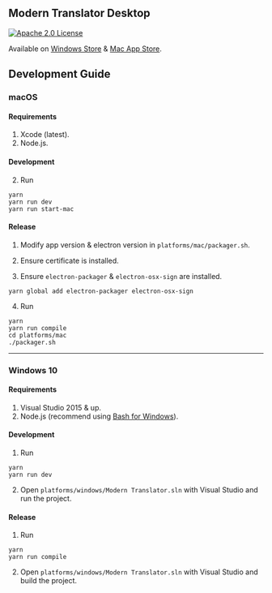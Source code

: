 ## Modern Translator Desktop
[![Apache 2.0 License](https://img.shields.io/badge/License-Apache%202.0-blue.svg)](https://github.com/modern-translator/desktop/blob/master/LICENSE)

Available on [Windows Store](https://www.microsoft.com/store/apps/9wzdncrcsg9k?cid=github) & [Mac App Store](https://itunes.apple.com/us/app/modern-translator/id1176624652).


## Development Guide
### macOS
#### Requirements
1. Xcode (latest).
2. Node.js.

#### Development

2. Run
```
yarn
yarn run dev
yarn run start-mac
```

#### Release

1. Modify app version & electron version in `platforms/mac/packager.sh`.

2. Ensure certificate is installed.

3. Ensure `electron-packager` & `electron-osx-sign` are installed.
```
yarn global add electron-packager electron-osx-sign
```

4. Run
```
yarn
yarn run compile
cd platforms/mac
./packager.sh
```

---

### Windows 10
#### Requirements
1. Visual Studio 2015 & up.
2. Node.js (recommend using [Bash for Windows](https://msdn.microsoft.com/en-us/commandline/wsl/about)).

#### Development
1. Run
```
yarn
yarn run dev
```
2. Open `platforms/windows/Modern Translator.sln` with Visual Studio and run the project.

#### Release
1. Run
```
yarn
yarn run compile
```
2. Open `platforms/windows/Modern Translator.sln` with Visual Studio and build the project.
